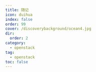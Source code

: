 ```yaml
---
title: 随记
icon: duihua
index: false
order: 99
cover: /discoverybackground/ocean4.jpg
dir:
  order: 2
category:
  - openstack
tag:
  - openstack
toc: false
---
```




<Catalog />
